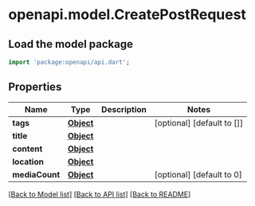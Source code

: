 # openapi.model.CreatePostRequest

## Load the model package
```dart
import 'package:openapi/api.dart';
```

## Properties
Name | Type | Description | Notes
------------ | ------------- | ------------- | -------------
**tags** | [**Object**](.md) |  | [optional] [default to []]
**title** | [**Object**](.md) |  | 
**content** | [**Object**](.md) |  | 
**location** | [**Object**](.md) |  | 
**mediaCount** | [**Object**](.md) |  | [optional] [default to 0]

[[Back to Model list]](../README.md#documentation-for-models) [[Back to API list]](../README.md#documentation-for-api-endpoints) [[Back to README]](../README.md)


